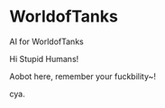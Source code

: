 # WorldofTanks
AI for WorldofTanks

Hi Stupid Humans!

Aobot here, remember your fuckbility~!

cya.
